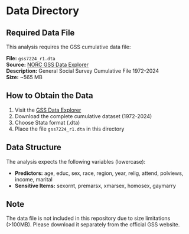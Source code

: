 # Data Directory

## Required Data File

This analysis requires the GSS cumulative data file:

**File:** `gss7224_r1.dta`  
**Source:** [NORC GSS Data Explorer](https://gssdataexplorer.norc.org/)  
**Description:** General Social Survey Cumulative File 1972-2024  
**Size:** ~565 MB

## How to Obtain the Data

1. Visit the [GSS Data Explorer](https://gssdataexplorer.norc.org/)
2. Download the complete cumulative dataset (1972-2024)
3. Choose Stata format (.dta)
4. Place the file `gss7224_r1.dta` in this directory

## Data Structure

The analysis expects the following variables (lowercase):
- **Predictors:** age, educ, sex, race, region, year, relig, attend, polviews, income, marital
- **Sensitive Items:** sexornt, premarsx, xmarsex, homosex, gaymarry

## Note

The data file is not included in this repository due to size limitations (>100MB). Please download it separately from the official GSS website.